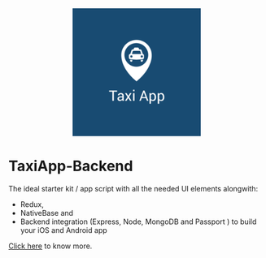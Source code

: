 <center><img src ="./images/taxi.png" style="width: 50%; hieght: 50%"></center>

# TaxiApp-Backend

The ideal starter kit / app script with all the needed UI elements alongwith:

* Redux,
* NativeBase and 
* Backend integration (Express, Node, MongoDB and Passport ) to build your iOS and Android app

[Click here](https://market.nativebase.io/view/react-native-taxi-app-with-backend) to know more.
